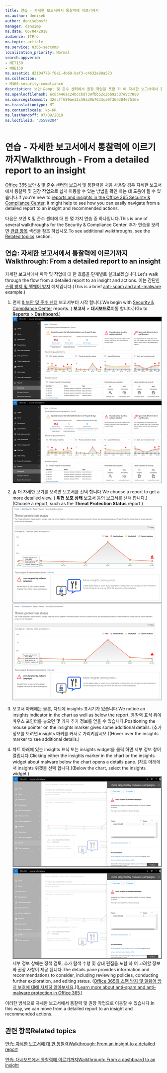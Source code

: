 ```yaml
---
title: 연습 - 자세한 보고서에서 통찰력에 이르기까지
ms.author: deniseb
author: denisebmsft
manager: dansimp
ms.date: 06/04/2018
audience: ITPro
ms.topic: article
ms.service: O365-seccomp
localization_priority: Normal
search.appverid:
- MET150
- MOE150
ms.assetid: d2104778-f0a1-4b69-baf3-c4b32e98a573
ms.collection:
- M365-security-compliance
description: 보안 &amp; 및 준수 센터에서 권장 작업을 포함 하 여 자세한 보고서에서 통찰력으로 이동 하는 방법에 대해 알아봅니다.
ms.openlocfilehash: ec0c440ac24bccbd739fbb52c2bb92c87e9c7888
ms.sourcegitcommit: 32ecff689ae32c59a39b7633ca0f36a304e7516e
ms.translationtype: MT
ms.contentlocale: ko-KR
ms.lasthandoff: 07/09/2019
ms.locfileid: "35599284"
---
```

# <a name="walkthrough---from-a-detailed-report-to-an-insight"></a><span data-ttu-id="9e62c-103">연습 - 자세한 보고서에서 통찰력에 이르기까지</span><span class="sxs-lookup"><span data-stu-id="9e62c-103">Walkthrough - From a detailed report to an insight</span></span>

<span data-ttu-id="9e62c-104">[Office 365 보안 &amp; 및 준수 센터의 보고서 및 통찰력](reports-and-insights-in-security-and-compliance.md)을 처음 사용할 경우 자세한 보고서에서 통찰력 및 권장 작업으로 쉽게 이동할 수 있는 방법을 확인 하는 데 도움이 될 수 있습니다.</span><span class="sxs-lookup"><span data-stu-id="9e62c-104">If you're new to [reports and insights in the Office 365 Security &amp; Compliance Center](reports-and-insights-in-security-and-compliance.md), it might help to see how you can easily navigate from a detailed report to an insight and recommended actions.</span></span> 
  
<span data-ttu-id="9e62c-105">다음은 보안 &amp; 및 준수 센터에 대 한 몇 가지 연습 중 하나입니다.</span><span class="sxs-lookup"><span data-stu-id="9e62c-105">This is one of several walkthroughs for the Security &amp; Compliance Center.</span></span> <span data-ttu-id="9e62c-106">추가 연습을 보려면 [관련 항목](#related-topics) 섹션을 참조 하십시오.</span><span class="sxs-lookup"><span data-stu-id="9e62c-106">To see additional walkthroughs, see the [Related topics](#related-topics) section.</span></span> 
  
## <a name="walkthrough-from-a-detailed-report-to-an-insight"></a><span data-ttu-id="9e62c-107">연습: 자세한 보고서에서 통찰력에 이르기까지</span><span class="sxs-lookup"><span data-stu-id="9e62c-107">Walkthrough: From a detailed report to an insight</span></span>

<span data-ttu-id="9e62c-108">자세한 보고서에서 파악 및 작업에 대 한 흐름을 단계별로 살펴보겠습니다.</span><span class="sxs-lookup"><span data-stu-id="9e62c-108">Let's walk through the flow from a detailed report to an insight and actions.</span></span> <span data-ttu-id="9e62c-109">이는 간단한 [스팸 방지 및 맬웨어 방지](anti-spam-and-anti-malware-protection.md) 예제입니다.</span><span class="sxs-lookup"><span data-stu-id="9e62c-109">(This is a brief [anti-spam and anti-malware](anti-spam-and-anti-malware-protection.md) example.)</span></span> 
  
1. <span data-ttu-id="9e62c-110">먼저 [ &amp; 보안 및 준수 센터](https://protection.office.com) 보고서부터 시작 합니다.</span><span class="sxs-lookup"><span data-stu-id="9e62c-110">We begin with [Security &amp; Compliance Center](https://protection.office.com) reports.</span></span> <span data-ttu-id="9e62c-111">( **보고서** \> **대시보드로**이동 합니다.)</span><span class="sxs-lookup"><span data-stu-id="9e62c-111">(Go to **Reports** \> **Dashboard**.)</span></span> <br/><span data-ttu-id="9e62c-112">![보안 &amp; 및 준수 센터에서 보고서 \> 대시보드로 이동 합니다.](media/68f3bb7c-b4f7-4cca-904b-478643a93c94.png)</span><span class="sxs-lookup"><span data-stu-id="9e62c-112">![In the Security &amp; Compliance Center, go to Reports \> Dashboard](media/68f3bb7c-b4f7-4cca-904b-478643a93c94.png)</span></span>
  
2. <span data-ttu-id="9e62c-113">좀 더 자세한 보기를 보려면 보고서를 선택 합니다.</span><span class="sxs-lookup"><span data-stu-id="9e62c-113">We choose a report to get a more detailed view.</span></span> <span data-ttu-id="9e62c-114">( **위협 보호 상태** 보고서 등의 보고서를 선택 합니다.)</span><span class="sxs-lookup"><span data-stu-id="9e62c-114">(Choose a report, such as the **Threat Protection Status** report.)</span></span><br/><span data-ttu-id="9e62c-115">![통찰력을 보여 주는 위협 방지 상태 보고서](media/f47d7dbd-816a-47ba-b8db-53919fbed192.png)</span><span class="sxs-lookup"><span data-stu-id="9e62c-115">![Threat Protection Status report showing insights](media/f47d7dbd-816a-47ba-b8db-53919fbed192.png)</span></span>
  
3. <span data-ttu-id="9e62c-116">보고서 아래에는 물론, 차트에 insights 표시기가 있습니다.</span><span class="sxs-lookup"><span data-stu-id="9e62c-116">We notice an insights indicator in the chart as well as below the report.</span></span> <span data-ttu-id="9e62c-117">통찰력 표식 위에 마우스 포인터를 놓으면 몇 가지 추가 정보를 얻을 수 있습니다.</span><span class="sxs-lookup"><span data-stu-id="9e62c-117">Positioning the mouse pointer on the insights marker gives some additional details.</span></span> <span data-ttu-id="9e62c-118">(추가 정보를 보려면 insights 마커를 커서로 가리키십시오.)</span><span class="sxs-lookup"><span data-stu-id="9e62c-118">(Hover over the insights marker to see additional details.)</span></span>
    
4. <span data-ttu-id="9e62c-119">차트 아래에 있는 insights 표식 또는 insights widget을 클릭 하면 세부 정보 창이 열립니다.</span><span class="sxs-lookup"><span data-stu-id="9e62c-119">Clicking either the insights marker in the chart or the insights widget about malware below the chart opens a details pane.</span></span> <span data-ttu-id="9e62c-120">(차트 아래에서 insights 위젯을 선택 합니다.)</span><span class="sxs-lookup"><span data-stu-id="9e62c-120">(Below the chart, select the insights widget.)</span></span><br/><span data-ttu-id="9e62c-121">![맬웨어에 대 한 정보](media/2c8bccc5-ca4e-4bb9-ad4c-55fcee0535b7.png)</span><span class="sxs-lookup"><span data-stu-id="9e62c-121">![Details for insights about malware](media/2c8bccc5-ca4e-4bb9-ad4c-55fcee0535b7.png)</span></span><br/><span data-ttu-id="9e62c-122">세부 정보 창에는 정책 검토, 추가 탐색 수행 및 상태 편집을 포함 하 여 고려할 정보와 권장 사항이 제공 됩니다.</span><span class="sxs-lookup"><span data-stu-id="9e62c-122">The details pane provides information and recommendations to consider, including reviewing policies, conducting further exploration, and editing status.</span></span> <span data-ttu-id="9e62c-123">([Office 365의 스팸 방지 및 맬웨어 방지 보호에 대해 자세히 알아보세요](anti-spam-and-anti-malware-protection.md).)</span><span class="sxs-lookup"><span data-stu-id="9e62c-123">([Learn more about anti-spam and anti-malware protection in Office 365](anti-spam-and-anti-malware-protection.md).)</span></span>
    
<span data-ttu-id="9e62c-124">이러한 방식으로 자세한 보고서에서 통찰력 및 권장 작업으로 이동할 수 있습니다.</span><span class="sxs-lookup"><span data-stu-id="9e62c-124">In this way, we can move from a detailed report to an insight and recommended actions.</span></span> 
  
## <a name="related-topics"></a><span data-ttu-id="9e62c-125">관련 항목</span><span class="sxs-lookup"><span data-stu-id="9e62c-125">Related topics</span></span>

[<span data-ttu-id="9e62c-126">연습: 자세한 보고서에 대 한 통찰력</span><span class="sxs-lookup"><span data-stu-id="9e62c-126">Walkthrough: From an insight to a detailed report</span></span>](from-an-insight-to-a-detailed-report.md)
  
[<span data-ttu-id="9e62c-127">연습: 대시보드에서 통찰력에 이르기까지</span><span class="sxs-lookup"><span data-stu-id="9e62c-127">Walkthrough: From a dashboard to an insight</span></span>](from-a-dashboard-to-an-insight.md)
  

